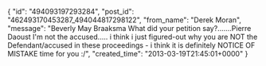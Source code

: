  {
   "id": "494093197293284",
   "post_id": "462493170453287_494044817298122",
   "from_name": "Derek Moran",
   "message": "Beverly May Braaksma What did your petition say?.......Pierre Daoust I'm not the accused..... i think i just figured-out why you are NOT the Defendant/accused in these proceedings - i think it is definitely NOTICE OF MISTAKE time for you :/",
   "created_time": "2013-03-19T21:45:01+0000"
 }
